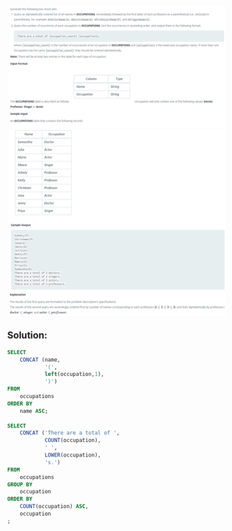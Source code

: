 <div id="header" align="center">
  <img src="https://github.com/MartaCasdelg/SQL-HackerRank-Solutions/blob/main/1.%20Basic/Images/thepads1.png" width="500"/>
</div>

<div id="header" align="center">
  <img src="https://github.com/MartaCasdelg/SQL-HackerRank-Solutions/blob/main/1.%20Basic/Images/thepads2.png" width="500"/>
</div>

<div id="header" align="center">
  <img src="https://github.com/MartaCasdelg/SQL-HackerRank-Solutions/blob/main/1.%20Basic/Images/thepads3.png" width="500"/>
</div>

## Solution:

```sql
SELECT
    CONCAT (name, 
            '(', 
            left(occupation,1), 
            ')')
FROM
    occupations
ORDER BY
    name ASC;

SELECT
    CONCAT ('There are a total of ',
            COUNT(occupation),
            ' ',
            LOWER(occupation),
            's.')
FROM
    occupations
GROUP BY
    occupation
ORDER BY 
    COUNT(occupation) ASC,
    occupation
;
```